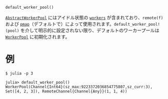 ```
default_worker_pool()
```

[`AbstractWorkerPool`](@ref) にはアイドル状態の [`workers`](@ref) が含まれており、`remote(f)` および [`pmap`](@ref)（デフォルトで）によって使用されます。`default_worker_pool!(pool)` を介して明示的に設定されない限り、デフォルトのワーカープールは [`WorkerPool`](@ref) に初期化されます。

# 例

```julia-repl
$ julia -p 3

julia> default_worker_pool()
WorkerPool(Channel{Int64}(sz_max:9223372036854775807,sz_curr:3), Set([4, 2, 3]), RemoteChannel{Channel{Any}}(1, 1, 4))
```

